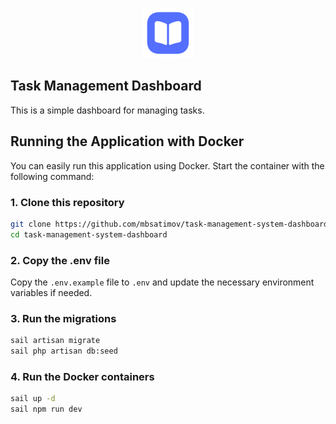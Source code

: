 <p align="center">
    <a href="https://laravel.com" target="_blank">
        <img src="public/logo.png" width="80" alt="Laravel Logo">
    </a>
</p>

## Task Management Dashboard

This is a simple dashboard for managing tasks.

## Running the Application with Docker

You can easily run this application using Docker. Start the container with the following command:

### 1. Clone this repository

```sh
git clone https://github.com/mbsatimov/task-management-system-dashboard
cd task-management-system-dashboard
```

### 2. Copy the .env file

Copy the `.env.example` file to `.env` and update the necessary environment variables if needed.

### 3. Run the migrations

```sh
sail artisan migrate
sail php artisan db:seed
```

### 4. Run the Docker containers

```sh
sail up -d
sail npm run dev
```
